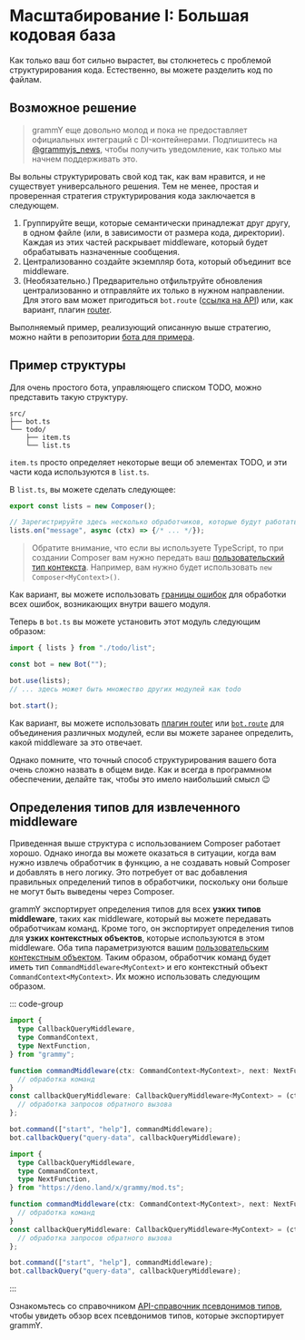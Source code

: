 # Масштабирование I: Большая кодовая база

Как только ваш бот сильно вырастет, вы столкнетесь с проблемой структурирования кода.
Естественно, вы можете разделить код по файлам.

## Возможное решение

> grammY еще довольно молод и пока не предоставляет официальных интеграций с DI-контейнерами.
> Подпишитесь на [@grammyjs_news](https://t.me/grammyjs_news), чтобы получить уведомление, как только мы начнем поддерживать это.

Вы вольны структурировать свой код так, как вам нравится, и не существует универсального решения.
Тем не менее, простая и проверенная стратегия структурирования кода заключается в следующем.

1. Группируйте вещи, которые семантически принадлежат друг другу, в одном файле (или, в зависимости от размера кода, директории).
   Каждая из этих частей раскрывает middleware, который будет обрабатывать назначенные сообщения.
2. Централизованно создайте экземпляр бота, который объединит все middleware.
3. (Необязательно.) Предварительно отфильтруйте обновления централизованно и отправляйте их только в нужном направлении.
   Для этого вам может пригодиться `bot.route` ([ссылка на API](/ref/core/composer#route)) или, как вариант, плагин [router](../plugins/router).

Выполняемый пример, реализующий описанную выше стратегию, можно найти в репозитории [бота для примера](https://github.com/grammyjs/examples/tree/main/scaling).

## Пример структуры

Для очень простого бота, управляющего списком TODO, можно представить такую структуру.

```asciiart:no-line-numbers
src/
├── bot.ts
└── todo/
    ├── item.ts
    └── list.ts
```

`item.ts` просто определяет некоторые вещи об элементах TODO, и эти части кода используются в `list.ts`.

В `list.ts`, вы можете сделать следующее:

```ts
export const lists = new Composer();

// Зарегистрируйте здесь несколько обработчиков, которые будут работать с вашим middleware обычным способом.
lists.on("message", async (ctx) => {/* ... */});
```

> Обратите внимание, что если вы используете TypeScript, то при создании Composer вам нужно передать ваш [пользовательский тип контекста](../guide/context#кастомизация-объекта-контекста).
> Например, вам нужно будет использовать `new Composer<MyContext>()`.

Как вариант, вы можете использовать [границы ошибок](../guide/errors#границы-ошибок) для обработки всех ошибок, возникающих внутри вашего модуля.

Теперь в `bot.ts` вы можете установить этот модуль следующим образом:

```ts
import { lists } from "./todo/list";

const bot = new Bot("");

bot.use(lists);
// ... здесь может быть множество других модулей как todo

bot.start();
```

Как вариант, вы можете использовать [плагин router](../plugins/router) или [`bot.route`](/ref/core/composer#route) для объединения различных модулей, если вы можете заранее определить, какой middleware за это отвечает.

Однако помните, что точный способ структурирования вашего бота очень сложно назвать в общем виде.
Как и всегда в программном обеспечении, делайте так, чтобы это имело наибольший смысл :wink:

## Определения типов для извлеченного middleware

Приведенная выше структура с использованием Composer работает хорошо.
Однако иногда вы можете оказаться в ситуации, когда вам нужно извлечь обработчик в функцию, а не создавать новый Composer и добавлять в него логику.
Это потребует от вас добавления правильных определений типов в обработчики, поскольку они больше не могут быть выведены через Composer.

grammY экспортирует определения типов для всех **узких типов middleware**, таких как middleware, который вы можете передавать обработчикам команд.
Кроме того, он экспортирует определения типов для **узких контекстных объектов**, которые используются в этом middleware.
Оба типа параметризуются вашим [пользовательским контекстным объектом](../guide/context#кастомизация-объекта-контекста).
Таким образом, обработчик команд будет иметь тип `CommandMiddleware<MyContext>` и его контекстный объект `CommandContext<MyContext>`.
Их можно использовать следующим образом.

::: code-group

```ts [Node.js]
import {
  type CallbackQueryMiddleware,
  type CommandContext,
  type NextFunction,
} from "grammy";

function commandMiddleware(ctx: CommandContext<MyContext>, next: NextFunction) {
  // обработка команд
}
const callbackQueryMiddleware: CallbackQueryMiddleware<MyContext> = (ctx) => {
  // обработка запросов обратного вызова
};

bot.command(["start", "help"], commandMiddleware);
bot.callbackQuery("query-data", callbackQueryMiddleware);
```

```ts [Deno]
import {
  type CallbackQueryMiddleware,
  type CommandContext,
  type NextFunction,
} from "https://deno.land/x/grammy/mod.ts";

function commandMiddleware(ctx: CommandContext<MyContext>, next: NextFunction) {
  // обработка команд
}
const callbackQueryMiddleware: CallbackQueryMiddleware<MyContext> = (ctx) => {
  // обработка запросов обратного вызова
};

bot.command(["start", "help"], commandMiddleware);
bot.callbackQuery("query-data", callbackQueryMiddleware);
```

:::

Ознакомьтесь со справочником [API-справочник псевдонимов типов](/ref/core/#type-aliases), чтобы увидеть обзор всех псевдонимов типов, которые экспортирует grammY.

